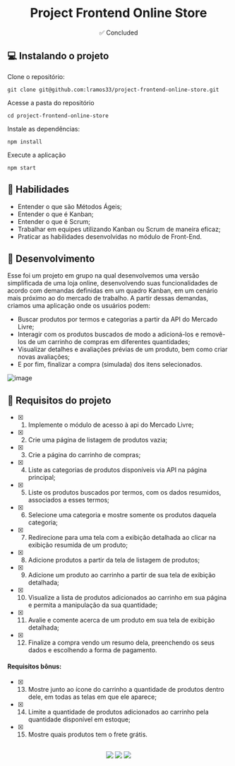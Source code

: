 <h1 align="center">Project Frontend Online Store</h1>

<p align="center">✅ Concluded</p>

## 💻 Instalando o projeto

Clone o repositório:

```
git clone git@github.com:lramos33/project-frontend-online-store.git
```

Acesse a pasta do repositório

```
cd project-frontend-online-store
```

Instale as dependências:
```
npm install
```

Execute a aplicação
```
npm start
```

## 🚀 Habilidades

- Entender o que são Métodos Ágeis;
- Entender o que é Kanban;
- Entender o que é Scrum;
- Trabalhar em equipes utilizando Kanban ou Scrum de maneira eficaz;
- Praticar as habilidades desenvolvidas no módulo de Front-End.


## 🔧 Desenvolvimento

Esse foi um projeto em grupo na qual desenvolvemos uma versão simplificada de uma loja online, desenvolvendo suas funcionalidades de acordo com demandas definidas em um quadro Kanban, em um cenário mais próximo ao do mercado de trabalho. A partir dessas demandas, criamos uma aplicação onde os usuários podem:

- Buscar produtos por termos e categorias a partir da API do Mercado Livre;
- Interagir com os produtos buscados de modo a adicioná-los e removê-los de um carrinho de compras em diferentes quantidades;
- Visualizar detalhes e avaliações prévias de um produto, bem como criar novas avaliações;
- E por fim, finalizar a compra (simulada) dos itens selecionados.

![image]()

## 📝 Requisitos do projeto

- [x] 1. Implemente o módulo de acesso à api do Mercado Livre;

- [x] 2. Crie uma página de listagem de produtos vazia;

- [x] 3. Crie a página do carrinho de compras;

- [x] 4. Liste as categorias de produtos disponíveis via API na página principal;

- [x] 5. Liste os produtos buscados por termos, com os dados resumidos, associados a esses termos;

- [x] 6. Selecione uma categoria e mostre somente os produtos daquela categoria;

- [x] 7. Redirecione para uma tela com a exibição detalhada ao clicar na exibição resumida de um produto;

- [x] 8. Adicione produtos a partir da tela de listagem de produtos;

- [x] 9. Adicione um produto ao carrinho a partir de sua tela de exibição detalhada;

- [x] 10. Visualize a lista de produtos adicionados ao carrinho em sua página e permita a manipulação da sua quantidade;

- [x] 11. Avalie e comente acerca de um produto em sua tela de exibição detalhada;

- [x] 12. Finalize a compra vendo um resumo dela, preenchendo os seus dados e escolhendo a forma de pagamento.

#### Requisitos bônus:

- [x] 13. Mostre junto ao ícone do carrinho a quantidade de produtos dentro dele, em todas as telas em que ele aparece;

- [x] 14. Limite a quantidade de produtos adicionados ao carrinho pela quantidade disponível em estoque;

- [x] 15. Mostre quais produtos tem o frete grátis.

##

<div align="center">
  <img src="https://shields.io/github/repo-size/lramos33/project-frontend-online-store">
  <img src="https://shields.io/github/languages/top/lramos33/project-frontend-online-store">
  <img src="https://shields.io/github/last-commit/lramos33/project-frontend-online-store">
</div>

